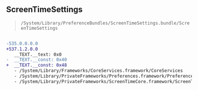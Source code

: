 ## ScreenTimeSettings

> `/System/Library/PreferenceBundles/ScreenTimeSettings.bundle/ScreenTimeSettings`

```diff

-535.0.0.0.0
+537.1.2.0.0
   __TEXT.__text: 0x0
-  __TEXT.__const: 0x40
+  __TEXT.__const: 0x48
   - /System/Library/Frameworks/CoreServices.framework/CoreServices
   - /System/Library/PrivateFrameworks/Preferences.framework/Preferences
   - /System/Library/PrivateFrameworks/ScreenTimeCore.framework/ScreenTimeCore

```

